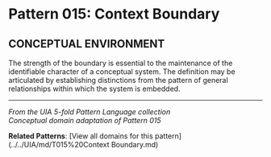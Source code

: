 # Pattern 015: Context Boundary

## CONCEPTUAL ENVIRONMENT

The strength of the boundary is essential to the maintenance of the identifiable character of a conceptual system. The definition may be articulated by establishing distinctions from the pattern of general relationships within which the system is embedded.

---

*From the UIA 5-fold Pattern Language collection*  
*Conceptual domain adaptation of Pattern 015*

**Related Patterns**: [View all domains for this pattern](../../UIA/md/T015%20Context Boundary.md)
